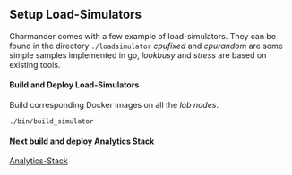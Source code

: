 Setup Load-Simulators
---------------------

Charmander comes with a few example of load-simulators. They can be found in the directory `./loadsimulator`
_cpufixed_ and _cpurandom_ are some simple samples implemented in go, _lookbusy_ and _stress_ are based on existing tools.


#### Build and Deploy Load-Simulators

Build corresponding Docker images on all the _lab nodes_.

```
./bin/build_simulator
```

#### Next build and deploy Analytics Stack

[Analytics-Stack](https://github.com/att-innovate/charmander/blob/master/docs/SETUPANALYTICS.md)


